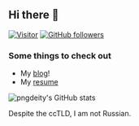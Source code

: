 ## Hi there 👋

[![Visitor](https://visitor-badge.laobi.icu/badge?page_id=pngdeity.pngdeity)](https://github.com/pngdeity) [![GitHub followers](https://img.shields.io/github/followers/bwees.svg?style=social&label=Follow)](https://github.com/bwees?tab=followers)

### Some things to check out
- My [blog](http://pngdeity.ru/blog)!
- My [resume](https://pngdeity.ru/resume.pdf)

![pngdeity's GitHub stats](https://github-readme-stats.vercel.app/api?username=pngdeity&show_icons=true&theme=dark)

Despite the ccTLD, I am not Russian.
